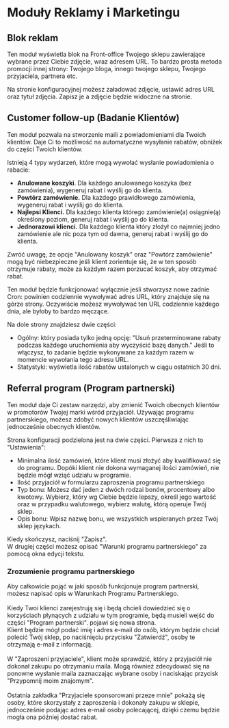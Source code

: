 # Moduły Reklamy i Marketingu

## Blok reklam <a href="#modulyreklamyimarketingu-blokreklam" id="modulyreklamyimarketingu-blokreklam"></a>

Ten moduł wyświetla blok na Front-office Twojego sklepu zawierające wybrane przez Ciebie zdjęcie, wraz adresem URL. To bardzo prosta metoda promocji innej strony: Twojego bloga, innego twojego sklepu, Twojego przyjaciela, partnera etc.

Na stronie konfiguracyjnej możesz załadować zdjęcie, ustawić adres URL oraz tytuł zdjęcia. Zapisz je a zdjęcie będzie widoczne na stronie.

## Customer follow-up (Badanie Klientów) <a href="#modulyreklamyimarketingu-customerfollow-up-badanieklientow" id="modulyreklamyimarketingu-customerfollow-up-badanieklientow"></a>

Ten moduł pozwala na stworzenie maili z powiadomieniami dla Twoich klientów. Daje Ci to możliwość na automatyczne wysyłanie rabatów, obniżek do części Twoich klientów.

Istnieją 4 typy wydarzeń, które mogą wywołać wysłanie powiadomienia o rabacie:

* **Anulowane koszyki**. Dla każdego anulowanego koszyka (bez zamówienia), wygeneruj rabat i wyślij go do klienta.
* **Powtórz zamówienie.** Dla każdego prawidłowego zamówienia, wygeneruj rabat i wyślij go do klienta.
* **Najlepsi Klienci.** Dla każdego klienta którego zamówienie(a) osiągnie(ą) określony poziom, generuj rabat i wyślij go do klienta.
* **Jednorazowi klienci.** Dla każdego klienta który złożył co najmniej jedno zamówienie ale nic poza tym od dawna, generuj rabat i wyślij go do klienta.

Zwróć uwagę, że opcje "Anulowany koszyk" oraz "Powtórz zamówienie" mogą być niebezpieczne jeśli klient zorientuje się, że w ten sposób otrzymuje rabaty, może za każdym razem porzucać koszyk, aby otrzymać rabat.

Ten moduł będzie funkcjonować wyłącznie jeśli stworzysz nowe zadnie Cron: powinien codziennie wywoływać adres URL, który znajduje się  na górze strony. Oczywiście możesz wywoływać ten URL codziennie każdego dnia, ale byłoby to bardzo męczące.

Na dole strony znajdziesz dwie części:

* Ogólny: który posiada tylko jedną opcję: "Usuń przeterminowane rabaty podczas każdego uruchomienia aby wyczyścić bazę danych." Jeśli to włączysz, to zadanie będzie wykonywane za każdym razem w momencie wywołania tego adresu URL.
* Statystyki: wyświetla ilość rabatów ustalonych w ciągu ostatnich 30 dni.

## Referral program (Program partnerski) <a href="#modulyreklamyimarketingu-referralprogram-programpartnerski" id="modulyreklamyimarketingu-referralprogram-programpartnerski"></a>

Ten moduł daje Ci zestaw narzędzi, aby zmienić Twoich obecnych klientów w promotorów Twojej marki wśród przyjaciół. Używając programu partnerskiego, możesz zdobyć nowych klientów uszczęśliwiając jednocześnie obecnych klientów.

Strona konfiguracji podzielona jest na dwie części. Pierwsza z nich to "Ustawienia":

* Minimalna ilość zamówień, które klient musi złożyć aby kwalifikować się do programu. Dopóki klient nie dokona wymaganej ilości zamówień, nie będzie mógł wziąć udziału w programie.
* Ilość przyjaciół w formularzu zaproszenia programu partnerskiego
* Typ bonu: Możesz dać jeden z dwóch rodzai bonów, procentowy albo kwotowy. Wybierz, który wg Ciebie będzie lepszy, określ jego wartość oraz w przypadku walutowego, wybierz walutę, którą operuje Twój sklep.
* Opis bonu: Wpisz nazwę bonu, we wszystkich wspieranych przez Twój sklep językach.

Kiedy skończysz, naciśnij "Zapisz".\
&#x20;W drugiej części możesz opisać "Warunki programu partnerskiego" za pomocą okna edycji tekstu.

### &#x20;Zrozumienie programu partnerskiego <a href="#modulyreklamyimarketingu-zrozumienieprogramupartnerskiego" id="modulyreklamyimarketingu-zrozumienieprogramupartnerskiego"></a>

Aby całkowicie pojąć w jaki sposób funkcjonuje program partnerski, możesz napisać opis w Warunkach Programu Partnerskiego.\
\
&#x20;Kiedy Twoi klienci zarejestrują się i będą chcieli dowiedzieć się o korzyściach płynących z udziału w tym programie, będą musieli wejść do części "Program partnerski". pojawi się nowa strona.\
&#x20;Klient będzie mógł podać imię i adres e-mail do osób, którym będzie chciał polecić Twój sklep, po naciśnięciu przycisku "Zatwierdź", osoby te otrzymają e-mail z informacją.\
\
&#x20;W "Zaproszeni przyjaciele", klient może sprawdzić, który z przyjaciół nie dokonał zakupu po otrzymaniu maila. Mogą również zdecydować się na ponowne wysłanie maila zaznaczając wybrane osoby i naciskając przycisk "Przypomnij moim znajomym".\
\
&#x20;Ostatnia zakładka "Przyjaciele sponsorowani przeze mnie" pokażą się osoby, które skorzystały z zaproszenia i dokonały zakupu w sklepie, jednocześnie podając adres e-mail osoby polecającej, dzięki czemu będzie mogła ona później dostać rabat.
